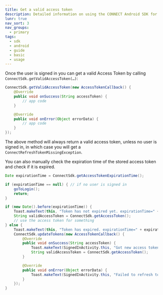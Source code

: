 ```yaml
---
title: Get a valid access token
description: Detailed information on using the CONNECT Android SDK for integration.
lunr: true
nav_sort: 3
nav_groups:
  - primary
tags:
  - sdk
  - android
  - guide
  - basic
  - usage
---
```


Once the user is signed in you can get a valid Access Token by calling `ConnectSdk.getValidAccessToken(…)`:

```java
ConnectSdk.getValidAccessToken(new AccessTokenCallback() {
    @Override
    public void onSuccess(String accessToken) {
        // app code
    }

    @Override
    public void onError(Object errorData) {
        // app code
    }
});
```

The above method will always return a valid access token, unless no user is signed in, in which
case you will get a `ConnectRefreshTokenMissingException`.

You can also manually check the expiration time of the stored access token and check if it is expired.

```java
Date expirationTime = ConnectSdk.getAccessTokenExpirationTime();

if (expirationTime == null) { // if no user is signed in
    goToLogin();
    return;
}

if (new Date().before(expirationTime)) {
    Toast.makeText(this, "Token has not expired yet. expirationTime=" + expirationTime, Toast.LENGTH_LONG).show();
    String validAccessToken = ConnectSdk.getAccessToken();
    // use the access token for something
} else {
    Toast.makeText(this, "Token has expired. expirationTime=" + expirationTime, Toast.LENGTH_LONG).show();
    ConnectSdk.updateTokens(new AccessTokenCallback() {
        @Override
        public void onSuccess(String accessToken) {
            Toast.makeText(SignedInActivity.this, "Got new access token and expiration time. New time: " + ConnectSdk.getAccessTokenExpirationTime(), Toast.LENGTH_LONG).show();
            String validAccessToken = ConnectSdk.getAccessToken();
        }

        @Override
        public void onError(Object errorData) {
            Toast.makeText(SignedInActivity.this, "Failed to refresh token.", Toast.LENGTH_LONG).show();
        }
    });
}
```
